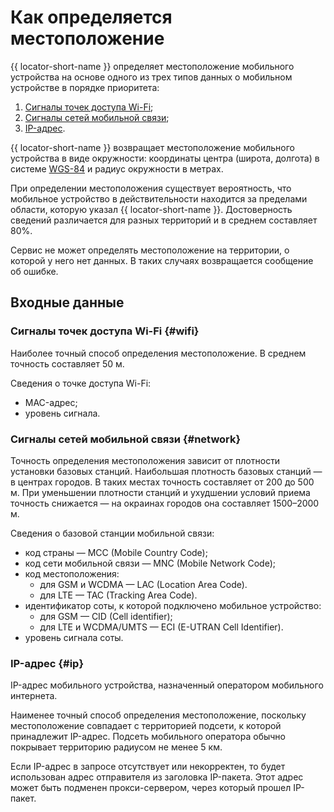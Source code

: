 # Как определяется местоположение

{{ locator-short-name }} определяет местоположение мобильного устройства на основе одного из трех типов данных о мобильном устройстве в порядке приоритета:

1. [Сигналы точек доступа Wi-Fi](#wifi);
2. [Сигналы сетей мобильной связи](#network);
3. [IP-адрес](#ip).

{{ locator-short-name }} возвращает местоположение мобильного устройства в виде окружности: координаты центра (широта, долгота) в системе [WGS-84](https://ru.wikipedia.org/wiki/WGS_84) и радиус окружности в метрах.

При определении местоположения существует вероятность, что мобильное устройство в действительности находится за пределами области, которую указал {{ locator-short-name }}. Достоверность сведений различается для разных территорий и в среднем составляет 80%.

Сервис не может определять местоположение на территории, о которой у него нет данных. В таких случаях возвращается сообщение об ошибке.

## Входные данные

### Сигналы точек доступа Wi-Fi {#wifi}

Наиболее точный способ определения местоположение. В среднем точность составляет 50 м.

Сведения о точке доступа Wi-Fi:

* MAC-адрес;
* уровень сигнала.

### Сигналы сетей мобильной связи {#network}

Точность определения местоположения зависит от плотности установки базовых станций. Наибольшая плотность базовых станций — в центрах городов. В таких местах точность составляет от 200 до 500 м. При уменьшении плотности станций и ухудшении условий приема точность снижается — на окраинах городов она составляет 1500–2000 м.

Сведения о базовой станции мобильной связи:

* код страны — MCC (Mobile Country Code);
* код сети мобильной связи — MNC (Mobile Network Code);
* код местоположения:
  * для GSM и WCDMA — LAC (Location Area Code).
  * для LTE — TAC (Tracking Area Code).
* идентификатор соты, к которой подключено мобильное устройство:
  * для GSM — CID (Cell identifier);
  * для LTE и WCDMA/UMTS — ECI (E-UTRAN Cell Identifier).
* уровень сигнала соты.

### IP-адрес {#ip}

IP-адрес мобильного устройства, назначенный оператором мобильного интернета.

Наименее точный способ определения местоположение, поскольку местоположение совпадает с территорией подсети, к которой принадлежит IP-адрес. Подсеть мобильного оператора обычно покрывает территорию радиусом не менее 5 км.

Если IP-адрес в запросе отсутствует или некорректен, то будет использован адрес отправителя из заголовка IP-пакета. Этот адрес может быть подменен прокси-сервером, через который прошел IP-пакет.